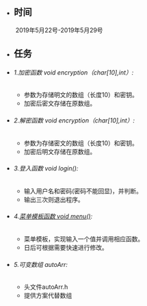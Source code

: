 - ## 时间

  ​	2019年5月22号-2019年5月29号

- ## 任务

- ###### 1.加密函数 void encryption（char[10],int）:

  - 参数为存储明文的数组（长度10）和密钥。
  - 加密后密文存储在原数组。
- ###### 2.解密函数 void encryption（char[10],int）:

  - 参数为存储密文的数组（长度10）和密钥。
  - 加密后明文存储在原数组。

- ###### 3.登入函数 void login():

  - 输入用户名和密码(密码不能回显)，并判断。
  - 输出三次则退出程序。

- ###### 4.[菜单模板函数 void menu()](.cwrok/c/FinalWork/menu.h):

  - 菜单模板，实现输入一个值并调用相应函数。
  - 日后可根据需要快速进行修改。

- ###### 5.可变数组 autoArr:

  - 头文件autoArr.h
  - 提供方案代替数组
